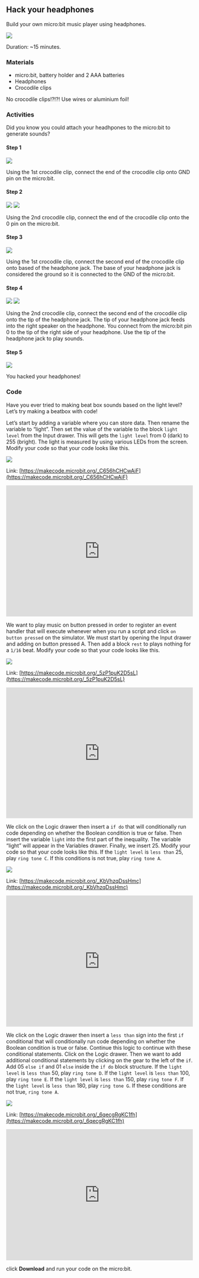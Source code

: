 ## Hack your headphones

Build your own micro:bit music player using headphones.

![](https://i.imgur.com/2bhw6Gq.png)

Duration: ~15 minutes.

### Materials

- micro:bit, battery holder and 2 AAA batteries
- Headphones
- Crocodile clips

No crocodile clips!?!?! Use wires or aluminium foil!

### Activities

Did you know you could attach your headhpones to the micro:bit to generate sounds?

#### Step 1

![](https://i.imgur.com/6ltCp4R.png)

Using the 1st crocodile clip, connect the end of the crocodile clip onto GND pin on the micro:bit.

#### Step 2

![](https://i.imgur.com/umFmgVC.png)
![](https://i.imgur.com/XqZM9Zj.png)

Using the 2nd crocodile clip, connect the end of the crocodile clip onto the 0 pin on the micro:bit.

#### Step 3

![](https://i.imgur.com/wtBxTrW.png)

Using the 1st crocodile clip, connect the second end of the crocodile clip onto based of the headphone jack. The base of your headphone jack is considered the ground so it is connected to the GND of the micro:bit.

#### Step 4

![](https://i.imgur.com/ueGMdF1.png)
![](https://i.imgur.com/GHs8QJS.png)

Using the 2nd crocodile clip, connect the second end of the crocodile clip onto the tip of the headphone jack. The tip of your headphone jack feeds into the right speaker on the headphone. You connect from the micro:bit pin 0 to the tip of the right side of your headphone. Use the tip of the headphone jack to play sounds.

#### Step 5

![](https://i.imgur.com/Cmarujh.png)

You hacked your headphones!

### Code

Have you ever tried to making beat box sounds based on the light level? Let’s try making a beatbox with code!

Let’s start by adding a variable where you can store data. Then rename the variable to “light”. Then set the value of the variable to the block `light level` from the Input drawer. This will gets the `light level` from 0 (dark) to 255 (bright). The light is measured by using various LEDs from the screen. Modify your code so that your code looks like this.

![](https://i.imgur.com/SvSpJNF.png)

Link: [https://makecode.microbit.org/_C656hCHCwAiF](https://makecode.microbit.org/_C656hCHCwAiF)

<div style="position:relative;height:0;padding-bottom:70%;overflow:hidden;"><iframe style="position:absolute;top:0;left:0;width:100%;height:100%;" src="https://makecode.microbit.org/#pub:_C656hCHCwAiF" frameborder="0" sandbox="allow-popups allow-forms allow-scripts allow-same-origin"></iframe></div>

We want to play music on button pressed in order to register an event handler that will execute whenever when you run a script and click `on button pressed` on the simulator. We must start by opening the Input drawer and adding on button pressed A. Then add a block `rest` to plays nothing for a `1/16` beat. Modify your code so that your code looks like this.

![](https://i.imgur.com/i2EpcRw.png)

Link: [https://makecode.microbit.org/_5zP1puK2D5sL](https://makecode.microbit.org/_5zP1puK2D5sL)

<div style="position:relative;height:0;padding-bottom:70%;overflow:hidden;"><iframe style="position:absolute;top:0;left:0;width:100%;height:100%;" src="https://makecode.microbit.org/#pub:_5zP1puK2D5sL" frameborder="0" sandbox="allow-popups allow-forms allow-scripts allow-same-origin"></iframe></div>

We click on the Logic drawer then insert a `if do` that will conditionally run code depending on whether the Boolean condition is true or false. Then insert the variable `light` into the first part of the inequality. The variable “light” will appear in the Variables drawer. Finally, we insert 25. Modify your code so that your code looks like this. If the `light level` is `less than` 25, play `ring tone C`. If this conditions is not true, play `ring tone A`.

![](https://i.imgur.com/skDhw87.png)

Link: [https://makecode.microbit.org/_KbVhzqDssHmc](https://makecode.microbit.org/_KbVhzqDssHmc)

<div style="position:relative;height:0;padding-bottom:70%;overflow:hidden;"><iframe style="position:absolute;top:0;left:0;width:100%;height:100%;" src="https://makecode.microbit.org/#pub:_KbVhzqDssHmc" frameborder="0" sandbox="allow-popups allow-forms allow-scripts allow-same-origin"></iframe></div>

We click on the Logic drawer then insert a `less than` sign into the first `if` conditional that will conditionally run code depending on whether the Boolean condition is true or false. Continue this logic to continue with these conditional statements. Click on the Logic drawer. Then we want to add additional conditional statements by clicking on the gear to the left of the `if`. Add 05 `else if` and 01 `else` inside the `if do` block structure. If the `light level` is `less than` 50, play `ring tone D`. If the `light level` is `less than` 100, play `ring tone E`. If the `light level` is `less than` 150, play `ring tone F`. If the `light level` is `less than` 180, play `ring tone G`. If these conditions are not true, `ring tone A`.

![](https://i.imgur.com/yoA9L45.png)

Link: [https://makecode.microbit.org/_6qecgRgKC1fh](https://makecode.microbit.org/_6qecgRgKC1fh)

<div style="position:relative;height:0;padding-bottom:70%;overflow:hidden;"><iframe style="position:absolute;top:0;left:0;width:100%;height:100%;" src="https://makecode.microbit.org/#pub:_6qecgRgKC1fh" frameborder="0" sandbox="allow-popups allow-forms allow-scripts allow-same-origin"></iframe></div>

click **Download** and run your code on the micro:bit.
